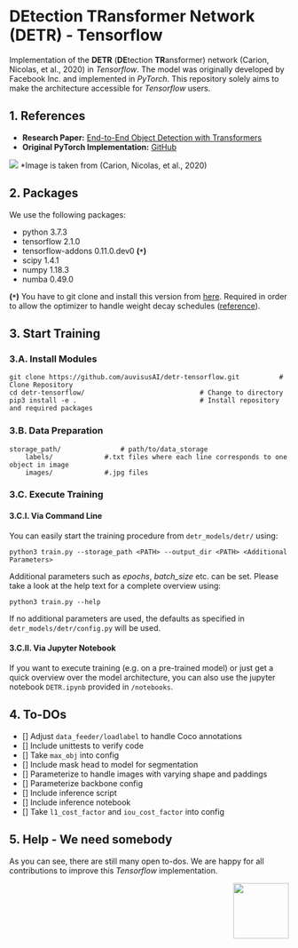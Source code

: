 # DEtection TRansformer Network (DETR) - Tensorflow

Implementation of the **DETR** (**DE**tection **TR**ansformer) network (Carion, Nicolas, et al., 2020) in *Tensorflow*. The model was originally developed by Facebook Inc. and implemented in *PyTorch*. This repository solely aims to make the architecture accessible for *Tensorflow* users.


## 1. References
- **Research Paper:** [End-to-End Object Detection with Transformers](https://arxiv.org/abs/2005.12872)
- **Original PyTorch Implementation:** [GitHub](https://github.com/facebookresearch/detr)

<img src="img/DETR.png">
*Image is taken from (Carion, Nicolas, et al., 2020)


## 2. Packages
We use the following packages:
- python 3.7.3
- tensorflow 2.1.0
- tensorflow-addons 0.11.0.dev0 **(`*`)**
- scipy 1.4.1
- numpy 1.18.3
- numba 0.49.0

**(`*`)** You have to git clone and install this version from [here](https://github.com/tensorflow/addons.git). Required in order to allow the optimizer to handle weight decay schedules ([reference](https://github.com/tensorflow/addons/commit/b9f9ac5cc54c9c2169a8197d0d61adcb42b764e2)).

## 3. Start Training

### 3.A. Install Modules
```console
git clone https://github.com/auvisusAI/detr-tensorflow.git 			# Clone Repository
cd detr-tensorflow/								# Change to directory
pip3 install -e .								# Install repository and required packages
```


### 3.B. Data Preparation
```console
storage_path/				# path/to/data_storage
	labels/				#.txt files where each line corresponds to one object in image
	images/				#.jpg files
```


### 3.C. Execute Training

#### 3.C.I. Via Command Line
You can easily start the training procedure from `detr_models/detr/` using:

```console
python3 train.py --storage_path <PATH> --output_dir <PATH> <Additional Parameters>
```

Additional parameters such as *epochs*, *batch_size* etc. can be set. Please take a look at the help text for a complete overview using:

```console
python3 train.py --help
```

If no additional parameters are used, the defaults as specified in `detr_models/detr/config.py` will be used.

#### 3.C.II. Via Jupyter Notebook

If you want to execute training (e.g. on a pre-trained model) or just get a quick overview over the model architecture, you can also use the jupyter notebook `DETR.ipynb` provided in `/notebooks`.


## 4. To-DOs
- [] Adjust `data_feeder/loadlabel` to handle Coco annotations
- [] Include unittests to verify code
- [] Take `max_obj` into config
- [] Include mask head to model for segmentation
- [] Parameterize to handle images with varying shape and paddings
- [] Parameterize backbone config
- [] Include inference script
- [] Include inference notebook
- [] Take `l1_cost_factor` and `iou_cost_factor` into config


## 5. Help - We need somebody

As you can see, there are still many open to-dos. We are happy for all contributions to improve this *Tensorflow* implementation.


<img align="right" src="img/auvisus.svg" width="100" >
